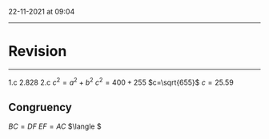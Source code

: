 22-11-2021 at 09:04

---
# Revision
---

1.c 2.828
2.c $c^2=a^2+b^2$ 
        $c^2=400+255$
		$c=\sqrt{655}$
		$c=25.59$ 

## Congruency 

$BC= DF$
$EF=AC$
$\langle $
